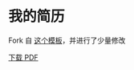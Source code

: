 # 我的简历

Fork 自 [这个模板](https://github.com/billryan/resume/tree/master)，并进行了少量修改

[下载 PDF](https://raw.githubusercontent.com/TangZongxun/resume/master/TangZongxun.pdf)

